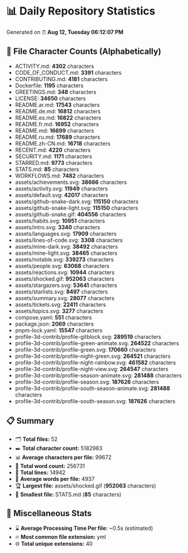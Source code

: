 # 📊 Daily Repository Statistics
Generated on ⏰ **Aug 12, Tuesday 06:12:07 PM**

## 📂 File Character Counts (Alphabetically)
- ACTIVITY.md: **4302** characters
- CODE_OF_CONDUCT.md: **3391** characters
- CONTRIBUTING.md: **4181** characters
- Dockerfile: **1195** characters
- GREETINGS.md: **348** characters
- LICENSE: **34650** characters
- README.ar.md: **17543** characters
- README.de.md: **16812** characters
- README.es.md: **16822** characters
- README.fr.md: **16952** characters
- README.md: **16699** characters
- README.ru.md: **17689** characters
- README.zh-CN.md: **16718** characters
- RECENT.md: **4220** characters
- SECURITY.md: **1171** characters
- STARRED.md: **9773** characters
- STATS.md: **85** characters
- WORKFLOWS.md: **7482** characters
- assets/achievements.svg: **38666** characters
- assets/activity.svg: **11949** characters
- assets/default.svg: **42017** characters
- assets/github-snake-dark.svg: **115150** characters
- assets/github-snake-light.svg: **115150** characters
- assets/github-snake.gif: **404556** characters
- assets/habits.svg: **10951** characters
- assets/intro.svg: **3340** characters
- assets/languages.svg: **17909** characters
- assets/lines-of-code.svg: **3308** characters
- assets/mine-dark.svg: **38492** characters
- assets/mine-light.svg: **38465** characters
- assets/notable.svg: **339273** characters
- assets/people.svg: **63068** characters
- assets/reactions.svg: **10944** characters
- assets/shocked.gif: **952063** characters
- assets/stargazers.svg: **53641** characters
- assets/starlists.svg: **8497** characters
- assets/summary.svg: **28077** characters
- assets/tickets.svg: **22411** characters
- assets/topics.svg: **3277** characters
- compose.yaml: **551** characters
- package.json: **2069** characters
- pnpm-lock.yaml: **15547** characters
- profile-3d-contrib/profile-gitblock.svg: **289519** characters
- profile-3d-contrib/profile-green-animate.svg: **264522** characters
- profile-3d-contrib/profile-green.svg: **170660** characters
- profile-3d-contrib/profile-night-green.svg: **264521** characters
- profile-3d-contrib/profile-night-rainbow.svg: **461582** characters
- profile-3d-contrib/profile-night-view.svg: **264547** characters
- profile-3d-contrib/profile-season-animate.svg: **281488** characters
- profile-3d-contrib/profile-season.svg: **187626** characters
- profile-3d-contrib/profile-south-season-animate.svg: **281488** characters
- profile-3d-contrib/profile-south-season.svg: **187626** characters

## 📋 Summary
- 🗂️ **Total files:** 52
- ✒️ **Total character count:** 5182983
- 📊 **Average characters per file:** 99672
- 📝 **Total word count:** 256731
- 🧾 **Total lines:** 14942
- 📐 **Average words per file:** 4937
- 🏆 **Largest file:** assets/shocked.gif (**952063** characters)
- 🥉 **Smallest file:** STATS.md (**85** characters)

## 🌟 Miscellaneous Stats
- ⌛ **Average Processing Time Per file:** ~0.5s (estimated)
- 🔥 **Most common file extension:** yml
- 🌐 **Total unique extensions:** 40
